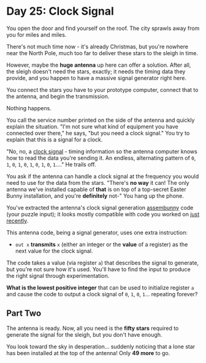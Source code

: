 # Day 25: Clock Signal

You open the door and find yourself on the roof. The city sprawls away from you for miles and miles.

There's not much time now - it's already Christmas, but you're nowhere near the North Pole, much too far to deliver these stars to the sleigh in time.

However, maybe the **huge antenna** up here can offer a solution. After all, the sleigh doesn't need the stars, exactly; it needs the timing data they provide, and you happen to have a massive signal generator right here.

You connect the stars you have to your prototype computer, connect that to the antenna, and begin the transmission.

Nothing happens.

You call the service number printed on the side of the antenna and quickly explain the situation. "I'm not sure what kind of equipment you have connected over there," he says, "but you need a clock signal." You try to explain that this is a signal for a clock.

"No, no, a [clock signal](https://en.wikipedia.org/wiki/Clock_signal) - timing information so the antenna computer knows how to read the data you're sending it. An endless, alternating pattern of `0`, `1`, `0`, `1`, `0`, `1`, `0`, `1`, `0`, `1`...." He trails off.

You ask if the antenna can handle a clock signal at the frequency you would need to use for the data from the stars. "There's **no way** it can! The only antenna we've installed capable of **that** is on top of a top-secret Easter Bunny installation, and you're **definitely** not-" You hang up the phone.

You've extracted the antenna's clock signal generation [assembunny](https://adventofcode.com/2016/day/12) code (your puzzle input); it looks mostly compatible with code you worked on [just recently](https://adventofcode.com/2016/day/23).

This antenna code, being a signal generator, uses one extra instruction:

- `out x` **transmits** `x` (either an integer or the **value** of a register) as the next value for the clock signal.

The code takes a value (via register `a`) that describes the signal to generate, but you're not sure how it's used. You'll have to find the input to produce the right signal through experimentation.

**What is the lowest positive integer** that can be used to initialize register `a` and cause the code to output a clock signal of `0`, `1`, `0`, `1`... repeating forever?

## Part Two

The antenna is ready. Now, all you need is the **fifty stars** required to generate the signal for the sleigh, but you don't have enough.

You look toward the sky in desperation... suddenly noticing that a lone star has been installed at the top of the antenna! Only **49 more** to go.

